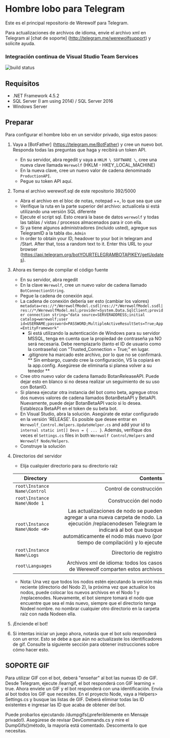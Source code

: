 # Hombre lobo para Telegram

Este es el principal repositorio de Werewolf para Telegram.

Para actualizaciones de archivos de idioma, envíe el archivo xml en Telegram al [chat de soporte] (http://telegram.me/werewolfsupport) y solicite ayuda.

### Integración continua de Visual Studio Team Services	
![build status](https://parabola949.visualstudio.com/_apis/public/build/definitions/c0505bb4-b972-452b-88be-acdc00501797/2/badge)

## Requisitos
* .NET Framework 4.5.2
* SQL Server (I am using 2014) / SQL Server 2016
* Windows Server

## Preparar

Para configurar el hombre lobo en un servidor privado, siga estos pasos:

1. Vaya a [BotFather] (https://telegram.me/BotFather) y cree un nuevo bot. Responda todas las preguntas que haga y recibirá un token API.
    * En su servidor, abra regedit y vaya a `HKLM \ SOFTWARE \`, cree una nueva clave llamada `Werewolf` (HKLM - HKEY_LOCAL_MACHINE)
    * En la nueva clave, cree un nuevo valor de cadena denominado `ProductionAPI`.
    * Pegue su token API aquí.
    
2. Toma el archivo werewolf.sql de este repositorio
392/5000
    * Abra el archivo en el bloc de notas, notepad ++, lo que sea que use
    * Verifique la ruta en la parte superior del archivo: actualícela si está utilizando una versión SQL diferente
    * Ejecute el script sql. Esto creará la base de datos `werewolf` y todas las tablas / vistas / procesos almacenados para ir con ella.
    * Si ya tiene algunos administradores (incluido usted), agregue sus TelegramID a la tabla `dbo.Admin`		
    * In order to obtain your ID, headover to your bot in telegram and /Start. After that, toss a random text to it. Enter this URL to your browser (https://api.telegram.org/botYOURTELEGRAMBOTAPIKEY/getUpdates).
    
3. Ahora es tiempo de compilar el código fuente
    * En su servidor, abra regedit
    * En la clave `Werewolf`, cree un nuevo valor de cadena llamado` BotConnectionString`.
    * Pegue la cadena de conexión aquí.
    * La cadena de conexión debería ser esto (cambiar los valores)
`metadata=res://*/WerewolfModel.csdl|res://*/WerewolfModel.ssdl|res://*/WerewolfModel.msl;provider=System.Data.SqlClient;provider connection string="data source=SERVERADDRESS;initial catalog=werewolf;user id=USERNAME;password=PASSWORD;MultipleActiveResultSets=True;App=EntityFramework"`
      * Si está utilizando la autenticación de Windows para su servidor MSSQL, tenga en cuenta que la propiedad de contraseña ya NO será necesaria. Debe reemplazarlo (tanto el ID de usuario como la contraseña) con "Trusted_Connection = True;" en lugar.
      * .gitignore ha marcado este archivo, por lo que no se confirmará. ** Sin embargo, cuando cree la configuración, VS la copiará en la app.config. Asegúrese de eliminarla si planea volver a su tenedor **
   * Cree otro nuevo valor de cadena llamado BotanReleaseAPI. Puede dejar esto en blanco si no desea realizar un seguimiento de su uso con BotanIO.
   * Si planea ejecutar otra instancia del bot como beta, agregue otros dos nuevos valores de cadena llamados BotanBetaAPI y BetaAPI. Nuevamente, puede dejar BotanBetaAPI vacío si lo desea. Establezca BetaAPI en el token de su beta bot.
   * En Visual Studio, abra la solución. Asegúrate de estar configurado en la versión 'RELEASE'. Es posible que desee entrar en
   `Werewolf_Control.Helpers.UpdateHelper.cs` and add your id to `internal static int[] Devs = { ... }`. Además, verifique dos veces el
 `Settings.cs` files in both `Werewolf Control/Helpers` and `Werewolf Node/Helpers`.
   * Construye la solución
   
4. Directorios del servidor
   * Elija cualquier directorio para su directorio raíz

   | Directory | Contents |
   |-----------|---------:|
   |`root\Instance Name\Control`|Control de construcción|
   |`root\Instance Name\Node 1`|Construcción del nodo|
   |`root\Instance Name\Node <#>`|Las actualizaciones de nodo se pueden agregar a una nueva carpeta de nodo. La ejecución /replacenodesen Telegram le indicará al bot que busque automáticamente el nodo más nuevo (por tiempo de compilación) y lo ejecute|
   |`root\Instance Name\Logs`|Directorio de registro|
   |`root\Languages`|Archivos xml de idioma: todos los casos de Werewolf comparten estos archivos|

   * Nota: Una vez que todos los nodos estén ejecutando la versión más reciente (directorio del Nodo 2), la próxima vez que actualice los nodos, puede colocar los nuevos archivos en el Nodo 1 y /replacenodes. Nuevamente, el bot siempre tomará el nodo que encuentre que sea el más nuevo, siempre que el directorio tenga Nodeel nombre. no nombrar cualquier otro directorio en la carpeta raíz con nada Nodeen ella.
5. ¡Enciende el bot!
6. Si intentas iniciar un juego ahora, notarás que el bot solo responderá con un error. Esto se debe a que aún no actualizaste los identificadores de gif. Consulte la siguiente sección para obtener instrucciones sobre cómo hacer esto.

## SOPORTE GIF
Para utilizar GIF con el bot, deberá "enseñar" al bot las nuevas ID de GIF. Desde Telegram, ejecute /learngif, el bot responderá con GIF learning = true. Ahora envíele un GIF y el bot responderá con una identificación. Envía al bot todos los GIF que necesites. En el proyecto Node, vaya a Helpers> Settings.cs y busque las listas de GIF. Deberá eliminar todas las ID existentes e ingresar las ID que acaba de obtener del bot.

Puede probarlos ejecutando /dumpgifs(¡preferiblemente en Mensaje privado!). Asegúrese de revisar DevCommands.cs y mire el DumpGifs()método, la mayoría está comentado. Descomenta lo que necesitas.
